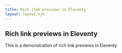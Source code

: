 ```yaml
---
title: Rich link previews in Eleventy
layout: layout.njk
---
```

## Rich link previews in Eleventy
This is a demonstration of rich link previews in Eleventy
